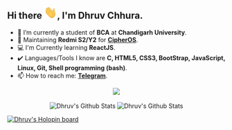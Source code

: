 <h2 align="left"> Hi there <img src="https://raw.githubusercontent.com/ABSphreak/ABSphreak/master/gifs/Hi.gif" width="30px" height="30px">, I'm Dhruv Chhura. </h2>

- 🏫 I’m currently a student of **BCA** at **Chandigarh University**.
- 📱 Maintaining **Redmi S2/Y2** for [**CipherOS**](https://github.com/CipherOS).
- 💻 I'm Currently learning **ReactJS**.
- ✔️ Languages/Tools I know are **C, HTML5, CSS3, BootStrap, JavaScript, Linux, Git, Shell programming (bash)**.
- 📫 How to reach me: [**Telegram**](https://t.me/DhruvChhura).

<p align="center">
 <img src="https://komarev.com/ghpvc/?username=DhruvChhura"/>
</p>

<p align="center"> 
 <img height="180em" src="https://github-readme-stats.vercel.app/api?username=DhruvChhura&count_private=true&show_icons=true&include_all_commits=true&theme=tokyonight" alt="Dhruv's Github Stats"/>
<img height="180em" src="https://github-readme-stats-eight-theta.vercel.app/api/top-langs/?username=dhruvchhura&layout=compact&langs_count=8&theme=tokyonight" alt="Dhruv's Github Stats"/>
</p>

[![Dhruv's Holopin board](https://holopin.me/dhruvchhura)](https://holopin.io/@dhruvchhura)
